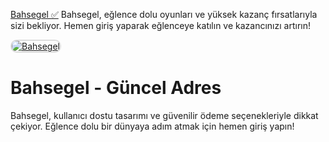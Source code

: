 <a href="https://t2m.io/2284401">Bahsegel ✅</a>
Bahsegel, eğlence dolu oyunları ve yüksek kazanç fırsatlarıyla sizi bekliyor. Hemen giriş yaparak eğlenceye katılın ve kazancınızı artırın!  

<a href="https://t2m.io/2284401" title="Bahsegel">
    <img src="https://i.ibb.co/gtF7ptH/photo-2025-01-13-14-27-16.jpg" alt="Bahsegel" style="max-width: 100%; border: 2px solid #ddd; border-radius: 10px;">
</a>

# Bahsegel - Güncel Adres
Bahsegel, kullanıcı dostu tasarımı ve güvenilir ödeme seçenekleriyle dikkat çekiyor. Eğlence dolu bir dünyaya adım atmak için hemen giriş yapın!
